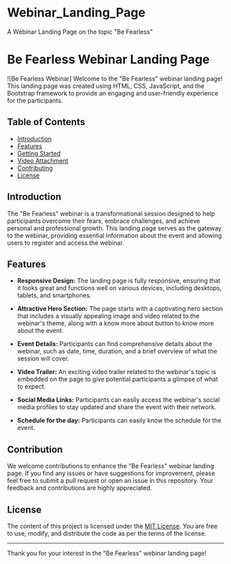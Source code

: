 # Webinar_Landing_Page
A Webinar Landing Page on the topic "Be Fearless"

# Be Fearless Webinar Landing Page

![Be Fearless Webinar]
Welcome to the "Be Fearless" webinar landing page! This landing page was created using HTML, CSS, JavaScript, and the Bootstrap framework to provide an engaging and user-friendly experience for the participants.

## Table of Contents

- [Introduction](#introduction)
- [Features](#features)
- [Getting Started](#getting-started)
- [Video Attachment](#video-attachment)
- [Contributing](#contribution)
- [License](#license)

## Introduction

The "Be Fearless" webinar is a transformational session designed to help participants overcome their fears, embrace challenges, and achieve personal and professional growth. This landing page serves as the gateway to the webinar, providing essential information about the event and allowing users to register and access the webinar.

## Features

- **Responsive Design:** The landing page is fully responsive, ensuring that it looks great and functions well on various devices, including desktops, tablets, and smartphones.

- **Attractive Hero Section:** The page starts with a captivating hero section that includes a visually appealing image and video related to the webinar's theme, along with a know more about button to know more about the event.

- **Event Details:** Participants can find comprehensive details about the webinar, such as date, time, duration, and a brief overview of what the session will cover.

- **Video Trailer:** An exciting video trailer related to the webinar's topic is embedded on the page to give potential participants a glimpse of what to expect.

- **Social Media Links:** Participants can easily access the webinar's social media profiles to stay updated and share the event with their network.

- **Schedule for the day:** Participants can easily know the schedule for the event.



## Contribution
We welcome contributions to enhance the "Be Fearless" webinar landing page. If you find any issues or have suggestions for improvement, please feel free to submit a pull request or open an issue in this repository. Your feedback and contributions are highly appreciated.

## License

The content of this project is licensed under the [MIT License](https://opensource.org/licenses/MIT). You are free to use, modify, and distribute the code as per the terms of the license.

---

Thank you for your interest in the "Be Fearless" webinar landing page!  
